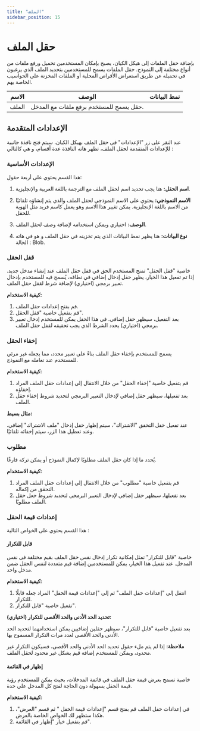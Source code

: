 ```yaml
---
title: "الملف"
sidebar_position: 15
---
```


# حقل الملف 

بإضافة حقل الملفات إلى هيكل الكيان، يصبح بإمكان المستخدمين تحميل ورفع ملفات من أنواع مختلفة إلى النموذج. حقل الملفات يسمح للمستخدمين بتحديد الملف الذي يرغبون في تحميله عن طريق استعراض الأقراص المحلية أو الملفات المخزنة على الحواسيب الخاصة بهم.

| الاسم            | الوصف                                                                      | نمط البيانات             |
|--------------|--------------------------------------------------------------------------|------------------------|
| الملف  | حقل يسمح للمستخدم برفع ملفات مع المدخل.                                              |                 |

## الإعدادات المتقدمة

عند النقر على زر "الإعدادات" في حقل الملف بهيكل الكيان، سيتم فتح نافذة جانبية للإعدادات المتقدمة لحقل الملف، تظهر هاته النافذة عدة أقسام، و هي كالتالي :

### الإعدادات الأساسية

هذا القسم يحتوي على أربعة حقول:

1. **اسم الحقل:** هنا يجب تحديد اسم لحقل الملف مع الترجمة باللغة العربية والإنجليزية.

2. **الاسم النموذجي:** يحتوي على الاسم النموذجي لحقل الملف والذي يتم إنشاؤه تلقائيًا من الاسم باللغة الإنجليزية. يمكن تغيير هذا الاسم وهو يعمل كاسم فريد مثل الهوية للحقل.

3. **الوصف:** اختياري ويمكن استخدامه لإضافة وصف لحقل الملف.

4. **نوع البيانات:** هنا يظهر نمط البيانات الذي يتم تخزينه في حقل الملف و هو في هاته الحالة : Blob.

### قفل الحقل 

خاصية "قفل الحقل" تمنح المستخدم الحق في قفل حقل الملف عند إنشاء مدخل جديد. إذا تم تفعيل هذا الخيار، يظهر حقل إدخال إضافي في نطاقه، يُسمح فيه للمستخدم بإدخال تعبير برمجي (اختياري) لإضافة شرط لقفل حقل الملف.

**كيفية الاستخدام:**

1. قم بفتح إعدادات حقل الملف.
2. قم بتفعيل خاصية "قفل الحقل".
3. بعد التفعيل، سيظهر حقل إضافي. في هذا الحقل يمكن للمستخدم إدخال تعبير برمجي (اختياري) يحدد الشرط الذي يجب تحقيقه لقفل حقل الملف.

### إخفاء الحقل 

يسمح للمستخدم بإخفاء حقل الملف بناءً على تعبير محدد، مما يجعله غير مرئي للمستخدم عند تعامله مع النموذج.

**كيفية الاستخدام:**

1. قم بتفعيل خاصية "إخفاء الحقل" من خلال الانتقال إلى إعدادات حقل الملف المراد إخفاؤه.
2. بعد تفعيلها، سيظهر حقل إضافي لإدخال التعبير البرمجي لتحديد شروط  إخفاء حقل الملف.

**مثال بسيط:**

عند تفعيل حقل التحقق "الاشتراك"، سيتم إظهار حقل إدخال "ملف الاشتراك" إضافي. وعند تعطيل هذا الزر، سيتم إخفائه تلقائيًا.

### مطلوب 

يُحدد ما إذا كان حقل الملف مطلوبًا لإكمال النموذج أو يمكن تركه فارغًا.

**كيفية الاستخدام:**

1. قم بتفعيل خاصية "مطلوب" من خلال الانتقال إلى إعدادات حقل الملف المراد التحقق من إكماله.
2. بعد تفعيلها، سيظهر حقل إضافي لإدخال التعبير البرمجي لتحديد شروط جعل حقل الملف مطلوبًا.

### إعدادات قيمة الحقل

هذا القسم يحتوي على الخواص التالية : 

#### قابل للتكرار 

 خاصية "قابل للتكرار" تمثل إمكانية تكرار إدخال نفس حقل الملف بقيم مختلفة في نفس المدخل. عند تفعيل هذا الخيار، يمكن للمستخدمين إضافة قيم متعددة لنفس الحقل ضمن مدخل واحد.

**كيفية الاستخدام:**

1. انتقل إلى "إعدادات حقل الملف" ثم إلى "إعدادات قيمة الحقل" المراد جعله قابلًا للتكرار.
2. تفعيل خاصية "قابل للتكرار".

**تحديد الحد الأدنى والحد الأقصى للتكرار (اختياري):**

بعد تفعيل خاصية "قابل للتكرار"، سيظهر حقلين إضافيين يمكن استخدامهما لتحديد الحد الأدنى والحد الأقصى لعدد مرات التكرار المسموح بها.

**ملاحظة:** إذا لم يتم ملء حقول تحديد الحد الأدنى والحد الأقصى، فسيكون التكرار غير محدود، ويمكن للمستخدم إضافة قيم بشكل غير محدود لحقل الملف.

#### إظهار في القائمة 

 خاصية تسمح بعرض قيمة حقل الملف في قائمة المدخلات، بحيث يمكن للمستخدم رؤية قيمة الحقل بسهولة دون الحاجة لفتح كل المدخل على حدة.

**كيفية الاستخدام:**

1. في إعدادات حقل الملف قم بفتح قسم "إعدادات قيمة الحقل " ثم قسم "العرض"، هكذا ستظهر لك الخواص الخاصة بالعرض.
2. قم بتفعيل خيار "إظهار في القائمة".
